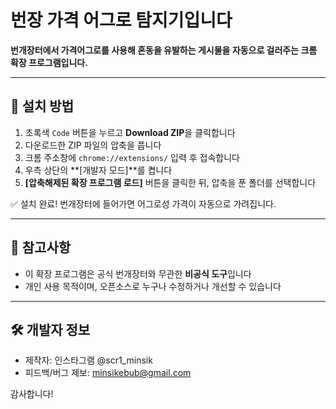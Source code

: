 # 번장 가격 어그로 탐지기입니다

**번개장터에서 가격어그로를 사용해 혼동을 유발하는 게시물을 자동으로 걸러주는 크롬 확장 프로그램입니다.**

---

## 🔧 설치 방법

1. 초록색 `Code` 버튼을 누르고 **Download ZIP**을 클릭합니다  
2. 다운로드한 ZIP 파일의 압축을 풉니다  
3. 크롬 주소창에 `chrome://extensions/` 입력 후 접속합니다  
4. 우측 상단의 **[개발자 모드]**를 켭니다  
5. **[압축해제된 확장 프로그램 로드]** 버튼을 클릭한 뒤, 압축을 푼 폴더를 선택합니다  

✅ 설치 완료! 번개장터에 들어가면 어그로성 가격이 자동으로 가려집니다.

---

## 📌 참고사항

- 이 확장 프로그램은 공식 번개장터와 무관한 **비공식 도구**입니다
- 개인 사용 목적이며, 오픈소스로 누구나 수정하거나 개선할 수 있습니다

---

## 🛠️ 개발자 정보

- 제작자: 인스타그램 @scr1_minsik
- 피드백/버그 제보: minsikebub@gmail.com

감사합니다!

